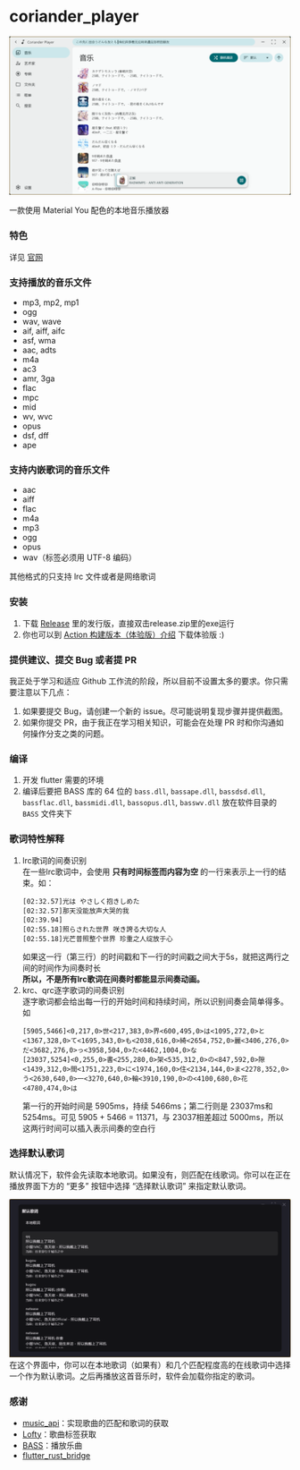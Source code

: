 # coriander_player
![首页](for_readme/home.png)

一款使用 Material You 配色的本地音乐播放器

### 特色
详见 [官网](https://ferry-200.github.io/coriander_player_website/)

### 支持播放的音乐文件
- mp3, mp2, mp1
- ogg
- wav, wave
- aif, aiff, aifc
- asf, wma
- aac, adts
- m4a
- ac3
- amr, 3ga
- flac
- mpc
- mid
- wv, wvc
- opus
- dsf, dff
- ape

### 支持内嵌歌词的音乐文件
- aac
- aiff
- flac
- m4a
- mp3
- ogg
- opus
- wav（标签必须用 UTF-8 编码）

其他格式的只支持 lrc 文件或者是网络歌词

### 安装
1. 下载 [Release](https://github.com/Ferry-200/coriander_player/releases) 里的发行版，直接双击release.zip里的exe运行
2. 你也可以到 [Action 构建版本（体验版）介绍](https://github.com/Ferry-200/coriander_player/issues/49) 下载体验版 :)

### 提供建议、提交 Bug 或者提 PR
我正处于学习和适应 Github 工作流的阶段，所以目前不设置太多的要求。你只需要注意以下几点： 
1. 如果要提交 Bug，请创建一个新的 issue。尽可能说明复现步骤并提供截图。
2. 如果你提交 PR，由于我正在学习相关知识，可能会在处理 PR 时和你沟通如何操作分支之类的问题。

### 编译
1. 开发 flutter 需要的环境
2. 编译后要把 BASS 库的 64 位的 `bass.dll`, `bassape.dll`, `bassdsd.dll`, `bassflac.dll`, `bassmidi.dll`, `bassopus.dll`, `basswv.dll` 放在软件目录的 `BASS` 文件夹下

### 歌词特性解释
1. lrc歌词的间奏识别   
   在一些lrc歌词中，会使用 **只有时间标签而内容为空** 的一行来表示上一行的结束。如：
   ```
   [02:32.57]光は やさしく抱きしめた
   [02:32.57]那天没能放声大哭的我
   [02:39.94]
   [02:55.18]照らされた世界 咲き誇る大切な人
   [02:55.18]光芒普照整个世界 珍重之人绽放于心
   ```
   如果这一行（第三行）的时间戳和下一行的时间戳之间大于5s，就把这两行之间的时间作为间奏时长  
   **所以，不是所有lrc歌词在间奏时都能显示间奏动画。**
2. krc、qrc逐字歌词的间奏识别  
   逐字歌词都会给出每一行的开始时间和持续时间，所以识别间奏会简单得多。如
   ```
   [5905,5466]<0,217,0>世<217,383,0>界<600,495,0>は<1095,272,0>と<1367,328,0>て<1695,343,0>も<2038,616,0>綺<2654,752,0>麗<3406,276,0>だ<3682,276,0>っ<3958,504,0>た<4462,1004,0>な
   [23037,5254]<0,255,0>書<255,280,0>架<535,312,0>の<847,592,0>隙<1439,312,0>間<1751,223,0>に<1974,160,0>住<2134,144,0>ま<2278,352,0>う<2630,640,0>一<3270,640,0>輪<3910,190,0>の<4100,680,0>花<4780,474,0>は
   ```
   第一行的开始时间是 5905ms，持续 5466ms；第二行则是 23037ms和 5254ms。可见 5905 + 5466 = 11371，与 23037相差超过 5000ms，所以这两行时间可以插入表示间奏的空白行

### 选择默认歌词
默认情况下，软件会先读取本地歌词。如果没有，则匹配在线歌词。你可以在正在播放界面下方的 “更多” 按钮中选择 “选择默认歌词” 来指定默认歌词。   

![选择默认歌词](for_readme/select_default_lyric.png)
在这个界面中，你可以在本地歌词（如果有）和几个匹配程度高的在线歌词中选择一个作为默认歌词。之后再播放这首音乐时，软件会加载你指定的歌词。

### 感谢
- [music_api](https://github.com/yhsj0919/music_api.git)：实现歌曲的匹配和歌词的获取
- [Lofty](https://crates.io/crates/lofty)：歌曲标签获取
- [BASS](https://www.un4seen.com/bass.html)：播放乐曲
- [flutter_rust_bridge](https://pub.dev/packages/flutter_rust_bridge)
